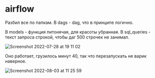 # airflow

Разбил все по папкам. В dags - dag, что в принципе логично. 

В models - функция питонячая, для красоты убранная. 
В sql_queries - текст запроса строкой, чтобы даг 500 строчек не занимал. 

![Screenshot 2022-07-28 at 19 11 02](https://user-images.githubusercontent.com/108680768/182560350-2aa2ff70-5e43-43bc-8074-813fe97943cb.png)

Оно работает, грузилось минут 40, так что перезапускать не варик наверное. 

![Screenshot 2022-08-03 at 11 25 59](https://user-images.githubusercontent.com/108680768/182561183-b5cff61a-b8ab-440e-a156-87c027340b78.png)
